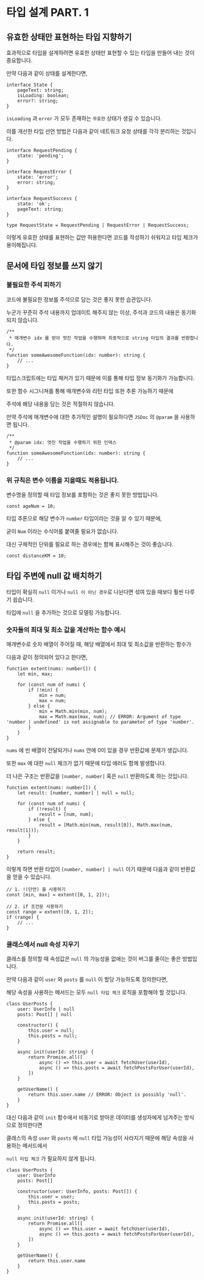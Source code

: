 # 타입 설계 PART. 1

## 유효한 상태만 표현하는 타입 지향하기

효과적으로 타입을 설계하려면 유효한 상태만 표현할 수 있는 타입을 만들어 내는 것이 중요합니다.

만약 다음과 같이 상태를 설계한다면,

```tsx
interface State {
	pageText: string;
	isLoading: boolean;
	error?: string;
}
```

`isLoading` 과 `error` 가 모두 존재하는 `무효한` 상태가 생길 수 있습니다.

이를 개선한 타입 선언 방법은 다음과 같이 네트워크 요청 상태를 각각 분리하는 것입니다.

```tsx
interface RequestPending {
	state: 'pending';
}

interface RequestError {
	state: 'error';
	error: string;
}

interface RequestSuccess {
	state: 'ok';
	pageText: string;
}

type RequestState = RequestPending | RequestError | RequestSuccess;
```

이렇게 유효한 상태를 표현하는 값만 허용한다면 코드를 작성하기 쉬워지고 타입 체크가 용이해집니다.

## 문서에 타입 정보를 쓰지 않기

### 불필요한 주석 피하기

코드에 불필요한 정보를 주석으로 담는 것은 좋지 못한 습관입니다.

누군가 꾸준히 주석 내용까지 업데이트 해주지 않는 이상, 주석과 코드의 내용은 동기화 되지 않습니다.

```tsx
/**
 * 매개변수 idx 를 받아 멋진 작업을 수행하며 최종적으로 string 타입의 결과를 반환합니다.
 */
function someAwesomeFunction(idx: number): string {
	// ...
}
```

타입스크립트에는 타입 체커가 있기 때문에 이를 통해 타입 정보 동기화가 가능합니다.

또한 함수 시그니쳐를 통해 매개변수와 리턴 타입 또한 추론 가능하기 때문에 

주석에 해당 내용을 담는 것은 적절하지 않습니다.

만약 주석에 매개변수에 대한 추가적인 설명이 필요하다면 `JSDoc` 의 `@param` 을 사용하면 됩니다.

```tsx
/**
 * @param idx: 멋진 작업을 수행하기 위한 인덱스
 */
function someAwesomeFunction(idx: number): string {
	// ...
}
```

### 위 규칙은 변수 이름을 지을때도 적용됩니다.

변수명을 정의할 때 타입 정보를 포함하는 것은 좋지 못한 방법입니다.

```tsx
const ageNum = 10;
```

타입 추론으로 해당 변수가 `number` 타입이라는 것을 알 수 있기 때문에, 

굳이 `Num` 이라는 수식어를 붙여줄 필요가 없습니다.

대신 구체적인 단위를 필요로 하는 경우에는 함께 표시해주는 것이 좋습니다.

```tsx
const distanceKM = 10;
```

## 타입 주변에 null 값 배치하기

타입이 확실히 `null` 이거나 `null 이 아닌 경우`로 나뉜다면 섞여 있을 때보다 훨씬 다루기 쉽습니다.

타입에 `null` 을 추가하는 것으로 모델링 가능합니다.

### 숫자들의 최대 및 최소 값을 계산하는 함수 예시

매개변수로 숫자 배열이 주어질 때, 해당 배열에서 최대 및 최소값을 반환하는 함수가 

다음과 같이 정의되어 있다고 한다면,

```tsx
function extent(nums: number[]) {
	let min, max;

	for (const num of nums) {
		if (!min) {
			min = num;
			max = num;
		} else {
			min = Math.min(min, num);
			max = Math.max(max, num); // ERROR: Argument of type 'number | undefined' is not assignable to parameter of type 'number'.
		}
	}
}
```

`nums` 에 빈 배열이 전달되거나 `nums` 안에 0이 있을 경우 반환값에 문제가 생깁니다.

또한 `max` 에 대한 `null` 체크가 없기 때문에 타입 에러도 함께 발생합니다.

더 나은 구조는 반환값을 `[number, number]` 혹은 `null` 반환하도록 하는 것입니다.

```tsx
function extent(nums: number[]) {
	let result: [number, number] | null = null;

	for (const num of nums) {
		if (!result) {
			result = [num, num];
		} else {
			result = [Math.min(num, result[0]), Math.max(num, result[1])];
		}
	}

	return result;
}
```

이렇게 하면 반환 타입이 `[number, number] | null` 이기 때문에 다음과 같이 반환값을 얻을 수 있습니다.

```tsx
// 1. !(단언) 을 사용하기
const [min, max] = extent([0, 1, 2])!;

// 2. if 조건문 사용하기
const range = extent([0, 1, 2]);
if (range) {
	// ...
}

```

### 클래스에서 null 속성 지우기

클래스를 정의할 때 속성값은 `null` 의 가능성을 없애는 것이 버그를 줄이는 좋은 방법입니다.

만약 다음과 같이 `user` 와 `posts` 를 `null` 이 할당 가능하도록 정의한다면,

해당 속성을 사용하는 메서드는 모두 `null 타입 체크` 로직을 포함해야 할 것입니다.

```tsx
class UserPosts {
	user: UserInfo | null
	posts: Post[] | null

	constructor() {
		this.user = null;
		this.posts = null;
	}

	async init(userId: string) {
		return Promise.all([
			async () => this.user = await fetchUser(userId),
			async () => this.posts = await fetchPostsForUser(userId),
		])
	}

	getUserName() {
		return this.user.name // ERROR: Object is possibly 'null'.
	}
}
```

대신 다음과 같이 `init` 함수에서 비동기로 받아온 데이터를 생성자에게 넘겨주는 방식으로 정의한다면

클래스의 속성 `user` 와 `posts` 에 `null` 타입 가능성이 사라지기 때문에 해당 속성을 사용하는 메서드에서

`null 타입 체크` 가 필요하지 않게 됩니다.

```tsx
class UserPosts {
	user: UserInfo
	posts: Post[]

	constructor(user: UserInfo, posts: Post[]) {
		this.user = user;
		this.posts = posts;
	}

	async init(userId: string) {
		return Promise.all([
			async () => this.user = await fetchUser(userId),
			async () => this.posts = await fetchPostsForUser(userId),
		])
	}

	getUserName() {
		return this.user.name
	}
}
```
